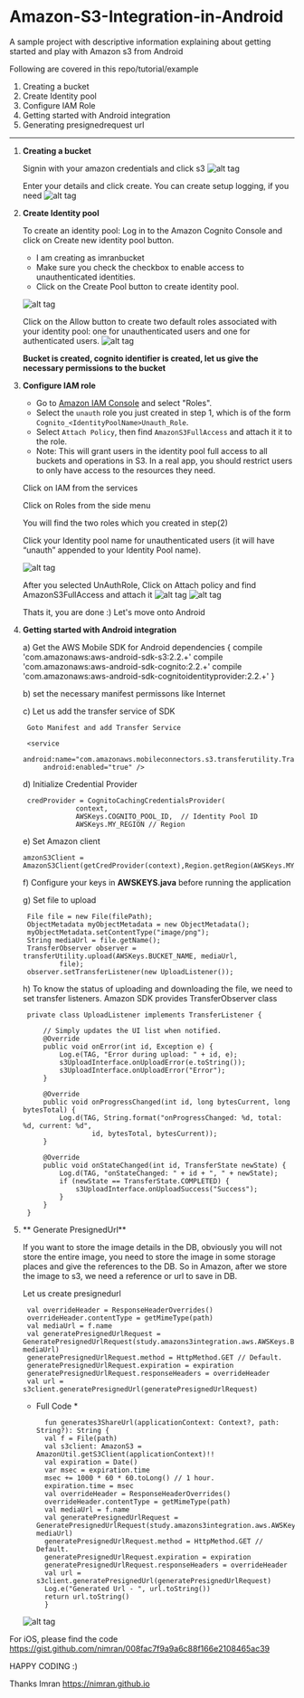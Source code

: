 # Amazon-S3-Integration-in-Android
A sample project with descriptive information explaining about getting started and play with Amazon s3 from Android


Following are covered in this repo/tutorial/example
1) Creating a bucket
2) Create Identity pool
3) Configure IAM Role
4) Getting started with Android integration
5) Generating presignedrequest url


--------------------------------
1) **Creating a bucket**

    Signin with your amazon credentials and click s3
    ![alt tag](https://raw.githubusercontent.com/nimran/Amazon-S3-Integration-in-Android/master/images/create%20bucket.png)

    Enter your details and click create. You can create setup logging, if you need
    ![alt tag](https://raw.githubusercontent.com/nimran/Amazon-S3-Integration-in-Android/master/images/enter%20bucket%20details.png)

2) **Create Identity pool**

    To create an identity pool:
    Log in to the Amazon Cognito Console and click on Create new identity pool button.

    - I am creating as imranbucket
    - Make sure you check the checkbox to enable access to unauthenticated identities.
    - Click on the Create Pool button to create identity pool.


    ![alt tag](https://raw.githubusercontent.com/nimran/Amazon-S3-Integration-in-Android/master/images/create_identity_pool-1.png)


    Click on the Allow button to create two default roles associated with your identity pool: one for unauthenticated users and one for authenticated users.
    ![alt tag](https://raw.githubusercontent.com/nimran/Amazon-S3-Integration-in-Android/master/images/create_identity_pool-2.png)


    **Bucket is created, cognito identifier is created, let us give the necessary permissions to the bucket**


3) **Configure IAM role**

   * Go to [Amazon IAM Console](https://console.aws.amazon.com/iam/home) and select "Roles".
   * Select the `unauth` role you just created in step 1, which is of the form `Cognito_<IdentityPoolName>Unauth_Role`.
   * Select `Attach Policy`, then find `AmazonS3FullAccess` and attach it it to the role.
   * Note:  This will grant users in the identity pool full access to all buckets and operations in S3.  In a real app, you should restrict users to only have          access to the resources they need.
   
    Click on IAM from the services

    Click on Roles from the side menu

    You will find the two roles which you created in step(2)

    Click your Identity pool name for unauthenticated users (it will have “unauth” appended to your Identity Pool name).

    ![alt tag](https://raw.githubusercontent.com/nimran/Amazon-S3-Integration-in-Android/master/images/iam-1.png)


    After you selected UnAuthRole, Click on Attach policy and find AmazonS3FullAccess and attach it
    ![alt tag](https://raw.githubusercontent.com/nimran/Amazon-S3-Integration-in-Android/master/images/IAM_Management_Console-2.png)
    ![alt tag](https://raw.githubusercontent.com/nimran/Amazon-S3-Integration-in-Android/master/images/IAM_Management_Console-3.png)

   

    Thats it, you are done :) Let's move onto Android


4) **Getting started with Android integration**

    a) Get the AWS Mobile SDK for Android
    dependencies {
        compile 'com.amazonaws:aws-android-sdk-s3:2.2.+'
            compile 'com.amazonaws:aws-android-sdk-cognito:2.2.+'
            compile 'com.amazonaws:aws-android-sdk-cognitoidentityprovider:2.2.+'
    }

    b) set the necessary manifest permissons like Internet

    c) Let us add the transfer service of SDK

        Goto Manifest and add Transfer Service

        <service
            android:name="com.amazonaws.mobileconnectors.s3.transferutility.TransferService"
            android:enabled="true" />


     d) Initialize Credential Provider

        credProvider = CognitoCachingCredentialsProvider(
                    context,
                    AWSKeys.COGNITO_POOL_ID,  // Identity Pool ID
                    AWSKeys.MY_REGION // Region

     e) Set Amazon client

       amzonS3Client = AmazonS3Client(getCredProvider(context),Region.getRegion(AWSKeys.MY_REGION))
          


     f) Configure your keys in **AWSKEYS.java** before running the application

     g) Set file to upload

        File file = new File(filePath);
        ObjectMetadata myObjectMetadata = new ObjectMetadata();
        myObjectMetadata.setContentType("image/png");
        String mediaUrl = file.getName();
        TransferObserver observer = transferUtility.upload(AWSKeys.BUCKET_NAME, mediaUrl,
                file);
        observer.setTransferListener(new UploadListener());

     h) To know the status of uploading and downloading the file, we need to set transfer listeners. Amazon SDK provides TransferObserver class

        private class UploadListener implements TransferListener {

            // Simply updates the UI list when notified.
            @Override
            public void onError(int id, Exception e) {
                Log.e(TAG, "Error during upload: " + id, e);
                s3UploadInterface.onUploadError(e.toString());
                s3UploadInterface.onUploadError("Error");
            }

            @Override
            public void onProgressChanged(int id, long bytesCurrent, long bytesTotal) {
                Log.d(TAG, String.format("onProgressChanged: %d, total: %d, current: %d",
                        id, bytesTotal, bytesCurrent));
            }

            @Override
            public void onStateChanged(int id, TransferState newState) {
                Log.d(TAG, "onStateChanged: " + id + ", " + newState);
                if (newState == TransferState.COMPLETED) {
                    s3UploadInterface.onUploadSuccess("Success");
                }
            }
        }


5) ** Generate PresignedUrl**

    If you want to store the image details in the DB, obviously you will not store the entire image, you need to store the image in some storage places and give the references
    to the DB. So in Amazon, after we store the image to s3, we need a reference or url to save in DB.

    Let us create presignedurl

        val overrideHeader = ResponseHeaderOverrides()
        overrideHeader.contentType = getMimeType(path)
        val mediaUrl = f.name
        val generatePresignedUrlRequest = GeneratePresignedUrlRequest(study.amazons3integration.aws.AWSKeys.BUCKET_NAME, mediaUrl)
        generatePresignedUrlRequest.method = HttpMethod.GET // Default.
        generatePresignedUrlRequest.expiration = expiration
        generatePresignedUrlRequest.responseHeaders = overrideHeader
        val url = s3client.generatePresignedUrl(generatePresignedUrlRequest)

    * Full Code *
    
            fun generates3ShareUrl(applicationContext: Context?, path: String?): String {
            val f = File(path)
            val s3client: AmazonS3 = AmazonUtil.getS3Client(applicationContext)!!
            val expiration = Date()
            var msec = expiration.time
            msec += 1000 * 60 * 60.toLong() // 1 hour.
            expiration.time = msec
            val overrideHeader = ResponseHeaderOverrides()
            overrideHeader.contentType = getMimeType(path)
            val mediaUrl = f.name
            val generatePresignedUrlRequest = GeneratePresignedUrlRequest(study.amazons3integration.aws.AWSKeys.BUCKET_NAME, mediaUrl)
            generatePresignedUrlRequest.method = HttpMethod.GET // Default.
            generatePresignedUrlRequest.expiration = expiration
            generatePresignedUrlRequest.responseHeaders = overrideHeader
            val url = s3client.generatePresignedUrl(generatePresignedUrlRequest)
            Log.e("Generated Url - ", url.toString())
            return url.toString()
            }

    ![alt tag](https://raw.githubusercontent.com/nimran/Amazon-S3-Integration-in-Android/master/images/android-log.png)







For iOS, please find the code https://gist.github.com/nimran/008fac7f9a9a6c88f166e2108465ac39


HAPPY CODING :)


Thanks
Imran
https://nimran.github.io
